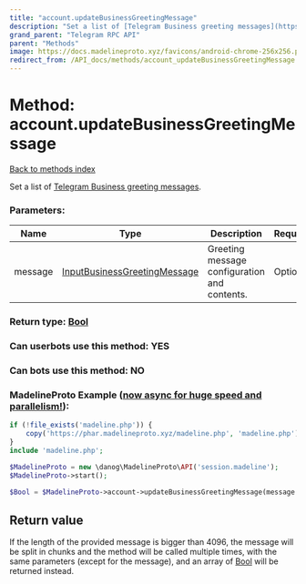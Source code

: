 ```yaml
---
title: "account.updateBusinessGreetingMessage"
description: "Set a list of [Telegram Business greeting messages](https://core.telegram.org/api/business#greeting-messages)."
grand_parent: "Telegram RPC API"
parent: "Methods"
image: https://docs.madelineproto.xyz/favicons/android-chrome-256x256.png
redirect_from: /API_docs/methods/account_updateBusinessGreetingMessage.html
---
```

# Method: account.updateBusinessGreetingMessage
[Back to methods index](index.html)



Set a list of [Telegram Business greeting messages](https://core.telegram.org/api/business#greeting-messages).

### Parameters:

| Name     |    Type       | Description | Required |
|----------|---------------|-------------|----------|
|message|[InputBusinessGreetingMessage](/API_docs/types/InputBusinessGreetingMessage.html) | Greeting message configuration and contents. | Optional|


### Return type: [Bool](/API_docs/types/Bool.html)

### Can userbots use this method: **YES**

### Can bots use this method: **NO**


### MadelineProto Example ([now async for huge speed and parallelism!](https://docs.madelineproto.xyz/docs/ASYNC.html)):


```php
if (!file_exists('madeline.php')) {
    copy('https://phar.madelineproto.xyz/madeline.php', 'madeline.php');
}
include 'madeline.php';

$MadelineProto = new \danog\MadelineProto\API('session.madeline');
$MadelineProto->start();

$Bool = $MadelineProto->account->updateBusinessGreetingMessage(message: $InputBusinessGreetingMessage, );
```


## Return value 

If the length of the provided message is bigger than 4096, the message will be split in chunks and the method will be called multiple times, with the same parameters (except for the message), and an array of [Bool](../types/Bool.html) will be returned instead.


